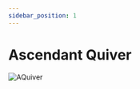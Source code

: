 ```yaml
---
sidebar_position: 1
---
```


# Ascendant Quiver

![AQuiver](https://vwiki.valorserver.com/api/item/picture/ascendant%20quiver)
